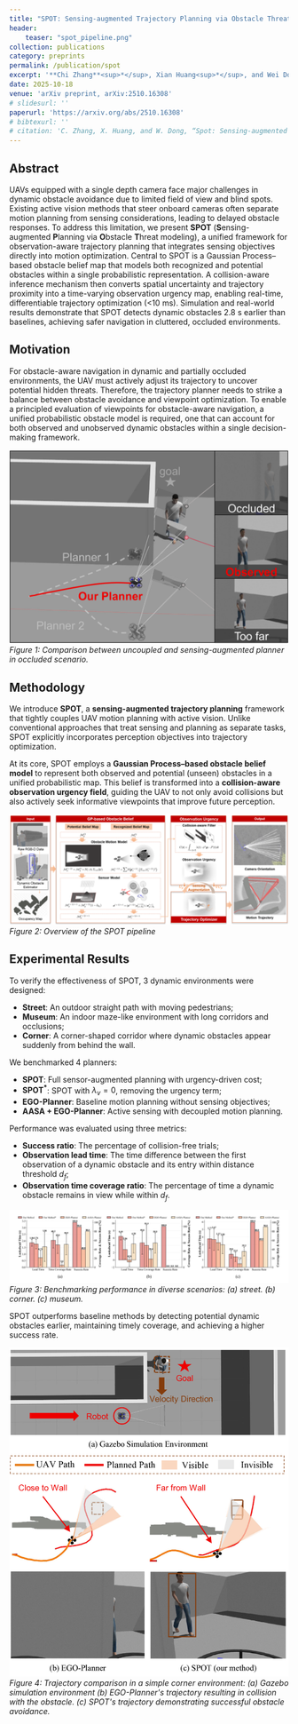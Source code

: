 ```yaml
---
title: "SPOT: Sensing-augmented Trajectory Planning via Obstacle Threat Modeling"
header:
    teaser: "spot_pipeline.png"
collection: publications
category: preprints
permalink: /publication/spot
excerpt: '**Chi Zhang**<sup>*</sup>, Xian Huang<sup>*</sup>, and Wei Dong (<sup>*</sup>Equal contribution)'
date: 2025-10-18
venue: 'arXiv preprint, arXiv:2510.16308'
# slidesurl: ''
paperurl: 'https://arxiv.org/abs/2510.16308'
# bibtexurl: ''
# citation: 'C. Zhang, X. Huang, and W. Dong, “Spot: Sensing-augmented trajectory planning via obstacle threat modeling,” 2025. [Online]. Available: https://arxiv.org/abs/2510.16308'
---
```

## Abstract
UAVs equipped with a single depth camera face major challenges in dynamic obstacle avoidance due to limited field of view and blind spots. Existing active vision methods that steer onboard cameras often separate motion planning from sensing considerations, leading to delayed obstacle responses. To address this limitation, we present **SPOT** (**S**ensing-augmented **P**lanning via **O**bstacle **T**hreat modeling), a unified framework for observation-aware trajectory planning that integrates sensing objectives directly into motion optimization. Central to SPOT is a Gaussian Process–based obstacle belief map that models both recognized and potential obstacles within a single probabilistic representation. A collision-aware inference mechanism then converts spatial uncertainty and trajectory proximity into a time-varying observation urgency map, enabling real-time, differentiable trajectory optimization (<10 ms). Simulation and real-world results demonstrate that SPOT detects dynamic obstacles 2.8 s earlier than baselines, achieving safer navigation in cluttered, occluded environments.

## Motivation

For obstacle-aware navigation in dynamic and partially occluded environments, the UAV must actively adjust its trajectory to uncover potential hidden threats. Therefore, the trajectory planner needs to strike a balance between obstacle avoidance and viewpoint optimization. To enable a principled evaluation of viewpoints for obstacle-aware navigation, a unified probabilistic obstacle model is required, one that can account for both observed and unobserved dynamic obstacles within a single decision-making framework.

![Obstacle-aware navigation in occluded scenario](/images/spot_motivation.png)
*Figure 1: Comparison between uncoupled and sensing-augmented planner in occluded scenario.*

## Methodology

We introduce **SPOT**, a **sensing-augmented trajectory planning** framework that tightly couples UAV motion planning with active vision. Unlike conventional approaches that treat sensing and planning as separate tasks, SPOT explicitly incorporates perception objectives into trajectory optimization.

At its core, SPOT employs a **Gaussian Process–based obstacle belief model** to represent both observed and potential (unseen) obstacles in a unified probabilistic map. This belief is transformed into a **collision-aware observation urgency field**, guiding the UAV to not only avoid collisions but also actively seek informative viewpoints that improve future perception.

![Pipeline overview of SPOT](/images/spot_pipeline.png)
*Figure 2: Overview of the SPOT pipeline*

## Experimental Results

To verify the effectiveness of SPOT, 3 dynamic environments were designed:
* **Street**: An outdoor straight path with moving pedestrians;
* **Museum**: An indoor maze-like environment with long corridors and occlusions;
* **Corner**: A corner-shaped corridor where dynamic obstacles appear suddenly from behind the wall.

We benchmarked 4 planners:
* **SPOT**: Full sensor-augmented planning with urgency-driven cost;
* **SPOT<sup>*</sup>**: SPOT with $\lambda_v = 0$, removing the urgency term;
* **EGO-Planner**: Baseline motion planning without sensing objectives;
* **AASA + EGO-Planner**: Active sensing with decoupled motion planning.

Performance was evaluated using three metrics:
* **Success ratio**: The percentage of collision-free trials;
* **Observation lead time**: The time difference between the first observation of a dynamic obstacle and its entry within distance threshold $d_f$;
* **Observation time coverage ratio**: The percentage of time a dynamic obstacle remains in view while within $d_f$.

![Benchmarking performance in diverse scenarios](/images/spot_result_1.png)
*Figure 3: Benchmarking performance in diverse scenarios: (a) street. (b) corner. (c) museum.*

SPOT outperforms baseline methods by detecting potential dynamic obstacles earlier, maintaining timely coverage, and achieving a higher success rate.

![Benchmarking performance in corner scenarios](/images/spot_result_2.png)
*Figure 4: Trajectory comparison in a simple corner environment: (a) Gazebo simulation environment (b) EGO-Planner's trajectory resulting in collision with the obstacle. (c) SPOT's trajectory demonstrating successful obstacle avoidance.*